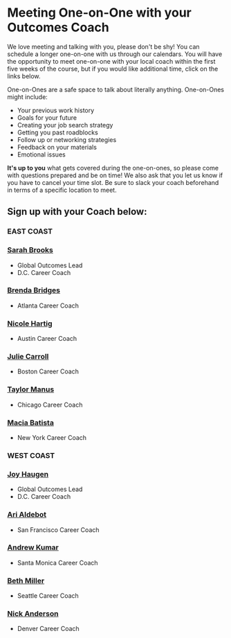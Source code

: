 # Meeting One-on-One with your Outcomes Coach

We love meeting and talking with you, please don't be shy! You can schedule a longer one-on-one with us through our calendars. You will have the opportunity to meet one-on-one with your local coach within the first five weeks of the course, but if you would like additional time, click on the links below. 

One-on-Ones are a safe space to talk about literally anything. One-on-Ones might include:
- Your previous work history 
- Goals for your future 
- Creating your job search strategy 
- Getting you past roadblocks 
- Follow up or networking strategies 
- Feedback on your materials 
- Emotional issues

**It's up to you** what gets covered during the one-on-ones, so please come with questions prepared and be on time! We also ask that you let us know if you have to cancel your time slot. Be sure to slack your coach beforehand in terms of a specific location to meet. 

## Sign up with your Coach below:
### EAST COAST
### [Sarah Brooks](https://calendar.google.com/calendar/selfsched?sstoken=UU51a0hzZWhMYWEzfGRlZmF1bHR8OTdmMmNjZTAxMmY2ZTliNzlkMjY1MmExZWE0ZTZiYTY)
- Global Outcomes Lead
-  D.C. Career Coach

### [Brenda Bridges](https://calendly.com/brenda-bridges/30min/10-04-2017?back=1)
- Atlanta Career Coach

### [Nicole Hartig](https://calendar.google.com/calendar/selfsched?sstoken=UU9rR0E5a0huOENEfGRlZmF1bHR8NWZiMjI3NjIxMTA5N2VkMzk0MWU4NDk1YjQwZDdhZjQ)
- Austin Career Coach

### [Julie Carroll](https://calendar.google.com/calendar/selfsched?sstoken=UUhUNTNEYkxmckFnfGRlZmF1bHR8ZTQ0YzhlZDRhZDViNGVhMjMzMDZiOTJhNjVlYzZhNzU)
- Boston Career Coach

### [Taylor Manus](https://calendar.google.com/calendar/selfsched?sstoken=UURCb0VZZDdBWFY1fGRlZmF1bHR8ZTI1MDU5NGMxOTg3NTNjMzFhOWUzMGFjYjZhNTNkODY)
- Chicago Career Coach

### [Macia Batista](https://coach-macia.youcanbook.me/index.jsp)
- New York Career Coach


### WEST COAST
### [Joy Haugen](https://calendar.google.com/calendar/selfsched?sstoken=UUhjY1U5MFVhS1YzfGRlZmF1bHR8YzI3Yzc5YjBjMzBkYTBhZTY1MDFlY2U1ZjQwZWNmYmI)
- Global Outcomes Lead
- D.C. Career Coach

### [Ari Aldebot](http://www.slyreply.com/app/sheets/vxohcxcyxoeo/)
- San Francisco Career Coach

### [Andrew Kumar](https://calendly.com/andrew-kumar/15min/10-04-2017?back=1)
- Santa Monica Career Coach

### [Beth Miller](https://calendar.google.com/calendar/selfsched?sstoken=UVB0RzFfcGxZY2tofGRlZmF1bHR8NzRmYzg2NzBkMjViZTMzYmNjZjIwNWY0ZWE5MjA0MmI)
- Seattle Career Coach

### [Nick Anderson](https://nickanderson.youcanbook.me/)
- Denver Career Coach
